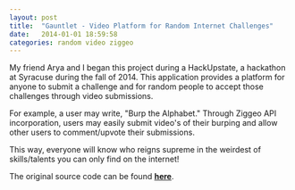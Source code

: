 ```yaml
---
layout: post
title:  "Gauntlet - Video Platform for Random Internet Challenges"
date:   2014-01-01 18:59:58
categories: random video ziggeo
---
```


My friend Arya and I began this project during a HackUpstate, a hackathon at Syracuse during the fall of 2014. This application provides a platform for anyone to submit a challenge and for random people to accept those challenges through video submissions.

For example, a user may write, "Burp the Alphabet." Through Ziggeo API incorporation, users may easily submit video's of their burping and allow other users to comment/upvote their submissions.

This way, everyone will know who reigns supreme in the weirdest of skills/talents you can only find on the internet!

The original source code can be found [**here**][node].

[node]: https://github.com/tboneyang/gauntlet
